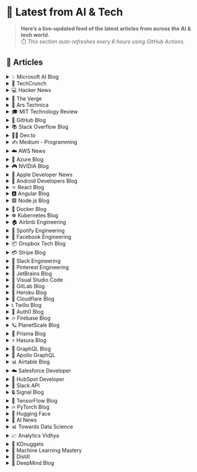 # 📰 Latest from AI & Tech  

> **Here’s a live-updated feed of the latest articles from across the AI & tech world.**  
> ⏱️ *This section auto-refreshes every 6 hours using GitHub Actions.*

## 📰 Articles
<!-- BLOG-POST-LIST:START -->

<details>
<summary>💡 Microsoft AI Blog</summary>

- [A conversation with Kevin Scott: What’s next in AI](https://blogs.microsoft.com/ai/a-conversation-with-kevin-scott-whats-next-in-ai/) (2022-12-06)
- [From Hot Wheels to handling content: How brands are using Microsoft AI to be more productive and imaginative](https://blogs.microsoft.com/ai/from-hot-wheels-to-handling-content-how-brands-are-using-microsoft-ai-to-be-more-productive-and-imaginative/) (2022-10-12)
- [Microsoft open sources its ‘farm of the future’ toolkit](https://blogs.microsoft.com/ai/microsoft-open-sources-its-farm-of-the-future-toolkit/) (2022-10-06)
- [How data and AI will transform contact centres for financial services](https://cloudblogs.microsoft.com/industry-blog/en-gb/financial-services/2022/07/25/how-data-and-ai-will-transform-contact-centres-for-financial-services/) (2022-07-25)
- [AI-equipped drones study dolphins on the edge of extinction](https://news.microsoft.com/apac/features/ai-drones-dolphins-maui63/) (2022-07-21)

</details>

<details>
<summary>🚀 TechCrunch</summary>

- [Big tech is paying for Trump’s White House ballroom](https://techcrunch.com/2025/10/23/big-tech-is-paying-for-trumps-white-house-ballroom/) (2025-10-24)
- [With an Intel recovery underway, all eyes turn to its foundry business](https://techcrunch.com/2025/10/23/with-an-intel-recovery-underway-all-eyes-turn-to-its-foundry-business/) (2025-10-24)
- [Ford isn’t going to make more F-150 Lightnings for a while](https://techcrunch.com/2025/10/23/ford-isnt-going-to-make-more-f-150-lightnings-for-a-while/) (2025-10-23)
- [Trump credits Benioff, Huang for decision not to ‘surge’ Fed troops into San Francisco](https://techcrunch.com/2025/10/23/trump-credits-benioff-huang-for-decision-not-to-surge-fed-troops-into-san-francisco/) (2025-10-23)
- [OpenAI buys Sky, an AI interface for Mac](https://techcrunch.com/2025/10/23/openai-buys-sky-an-ai-interface-for-mac/) (2025-10-23)

</details>

<details>
<summary>💻 Hacker News</summary>

- [JupyterGIS breaks through to the next level](https://eo4society.esa.int/2025/10/16/jupytergis-breaks-through-to-the-next-level/) (2025-10-24)
- [Roc Camera](https://roc.camera/) (2025-10-24)
- [Fast-DLLM: Training-Free Acceleration of Diffusion LLM](https://arxiv.org/abs/2505.22618) (2025-10-24)
- [Computer science courses that don't exist, but should (2015)](https://prog21.dadgum.com/210.html) (2025-10-24)
- [Counter-Strike's player economy is in a multi-billion dollar freefall](https://www.polygon.com/counter-strike-cs-player-economy-multi-billion-dollar-freefall/) (2025-10-24)

</details>

<details>
<summary>📱 The Verge</summary>

- [Intel’s tick-tock isn’t coming back, and everything else I just learned](https://www.theverge.com/tech/805652/intel-q3-2025-earnings-18a-panther-lake-ai-gpus-annual) (2025-10-23)
- [The best Sonos speakers to buy in 2025](https://www.theverge.com/tech/652171/best-sonos-speakers) (2025-10-23)
- [Microsoft Edge’s new Copilot Mode turns on more AI features](https://www.theverge.com/news/805833/microsoft-edge-copilot-mode-ai-launch) (2025-10-23)
- [Nintendo&#8217;s chips let this Lego Game Boy upgrade kit play real cartridges](https://www.theverge.com/games/805673/nintendos-chips-make-this-lego-game-boy-upgrade-kit-the-most-authentic) (2025-10-23)
- [Nike designed new gear to keep athletes cool in a warming world](https://www.theverge.com/news/805823/nike-peformance-apparel-heat-football) (2025-10-23)

</details>

<details>
<summary>🔬 Ars Technica</summary>

- [With new acquisition, OpenAI signals plans to integrate deeper into the OS](https://arstechnica.com/ai/2025/10/openai-acquires-the-team-that-made-apples-shortcuts/) (2025-10-23)
- [Lawsuit: Reddit caught Perplexity “red-handed” stealing data from Google results](https://arstechnica.com/tech-policy/2025/10/reddit-sues-to-block-perplexity-from-scraping-google-search-results/) (2025-10-23)
- [Researchers show that training on “junk data” can lead to LLM “brain rot”](https://arstechnica.com/ai/2025/10/researchers-show-that-training-on-junk-data-can-lead-to-llm-brain-rot/) (2025-10-23)
- [Dinosaurs may have flourished right up to when the asteroid hit](https://arstechnica.com/science/2025/10/dinosaurs-may-have-flourished-right-up-to-when-the-asteroid-hit/) (2025-10-23)
- [An NIH director joins MAHA, gets replaced by JD Vance’s close friend](https://arstechnica.com/health/2025/10/an-nih-director-joins-maha-gets-replaced-by-jd-vances-close-friend/) (2025-10-23)

</details>

<details>
<summary>🎓 MIT Technology Review</summary>

- [Redefining data engineering in the age of AI](https://www.technologyreview.com/2025/10/23/1125651/redefining-data-engineering-in-the-age-of-ai/) (2025-10-23)
- [The Download: aluminium’s potential as a zero-carbon fuel, and what’s next for energy storage](https://www.technologyreview.com/2025/10/23/1126428/the-download-aluminiums-potential-as-a-zero-carbon-fuel-and-whats-next-for-energy-storage/) (2025-10-23)
- [What a massive thermal battery means for energy storage](https://www.technologyreview.com/2025/10/23/1126419/thermal-batteries-energy-storage/) (2025-10-23)
- [This startup is about to conduct the biggest real-world test of aluminum as a zero-carbon fuel](https://www.technologyreview.com/2025/10/23/1126397/startup-aluminum-zero-carbon-fuel/) (2025-10-23)
- [ Introducing: the body issue](https://www.technologyreview.com/2025/10/22/1126376/introducing-the-body-issue/) (2025-10-22)

</details>

<details>
<summary>🐙 GitHub Blog</summary>

- [The road to better completions: Building a faster, smarter GitHub Copilot with a new custom model](https://github.blog/ai-and-ml/github-copilot/the-road-to-better-completions-building-a-faster-smarter-github-copilot-with-a-new-custom-model/) (2025-10-23)
- [From karaoke terminals to AI résumés: The winners of GitHub’s For the Love of Code challenge](https://github.blog/open-source/from-karaoke-terminals-to-ai-resumes-the-winners-of-githubs-for-the-love-of-code-challenge/) (2025-10-22)
- [Top security researcher shares their bug bounty process](https://github.blog/security/top-security-researcher-shares-their-bug-bounty-process/) (2025-10-22)
- [How to update community health files with AI](https://github.blog/ai-and-ml/github-copilot/how-to-update-community-health-files-with-ai/) (2025-10-21)
- [Inside the breach that broke the internet: The untold story of Log4Shell](https://github.blog/open-source/inside-the-breach-that-broke-the-internet-the-untold-story-of-log4shell/) (2025-10-20)

</details>

<details>
<summary>📚 Stack Overflow Blog</summary>

- [Your runbooks are obsolete in the age of agents](https://stackoverflow.blog/2025/10/24/your-runbooks-are-obsolete-in-the-age-of-agents/) (2025-10-24)
- [What leaders need to know from the 2025 Stack Overflow Developer Survey](https://stackoverflow.blog/2025/10/23/what-leaders-need-to-know-from-the-2025-stack-overflow-developer-survey/) (2025-10-23)
- [Open source is giving you choices with your agent systems](https://stackoverflow.blog/2025/10/21/open-source-is-giving-you-choices-with-your-agent-systems/) (2025-10-21)
- [From multilingual semantic search to virtual assistants at Bosch Digital](https://stackoverflow.blog/2025/10/20/from-multilingual-semantic-search-to-virtual-assistants-at-bosch-digital/) (2025-10-20)
- [Why rent a cloud when you can build one?](https://stackoverflow.blog/2025/10/17/why-rent-a-cloud-when-you-can-build-one/) (2025-10-17)

</details>

<details>
<summary>👨‍💻 Dev.to</summary>

- [Why your business needs a Bespoke Application](https://dev.to/imobisoft_03b7912a7d93210/why-your-business-needs-a-bespoke-application-2nna) (2025-10-24)
- [Why Your Mac Software Installation is Broken (And How to Fix It in 10 Minutes)](https://dev.to/leonwong282/why-your-mac-software-installation-is-broken-and-how-to-fix-it-in-10-minutes-331d) (2025-10-24)
- [Oracle AI Database 26ai: RESETTABLE Clause](https://dev.to/vahidusefzadeh/oracle-ai-database-26ai-resettable-clause-4pho) (2025-10-24)
- [Meet the AI Voice Agent That Actually Gets Your Customers](https://dev.to/array_platforms/meet-the-ai-voice-agent-that-actually-gets-your-customers-p8l) (2025-10-24)
- [Peter Finch Golf: I challenged a HEAD PRO at HIS OWN course... (Ep. 1 – Heswall GC)](https://dev.to/youtube_golf/peter-finch-golf-i-challenged-a-head-pro-at-his-own-course-ep-1-heswall-gc-3e06) (2025-10-24)

</details>

<details>
<summary>✍️ Medium - Programming</summary>

- [SSR vs SSG vs CSR: We Cut Infra 30%](https://medium.com/@sonampatel_97163/ssr-vs-ssg-vs-csr-we-cut-infra-30-7dbdcc5fb93f?source=rss------programming-5) (2025-10-24)
- [BroCode a fun toy programming language](https://medium.com/@instep.madhavjangid/brocode-a-fun-toy-programming-language-37218d5daf1d?source=rss------programming-5) (2025-10-24)
- [10 Python Concepts Every Serious Developer Should Master](https://python.plainenglish.io/10-python-concepts-every-serious-developer-should-master-4c5d27a24369?source=rss------programming-5) (2025-10-24)
- [Riverpod 2.0](https://medium.com/@alaxhenry0121/riverpod-2-0-3c2c0ac0a002?source=rss------programming-5) (2025-10-24)
- [Are We Thinking Less in the Age of AI?](https://gauravtakjaipur.medium.com/are-we-thinking-less-in-the-age-of-ai-af578f1c1771?source=rss------programming-5) (2025-10-24)

</details>

<details>
<summary>☁️ AWS News</summary>

- [Introducing AWS RTB Fabric for real-time advertising technology workloads](https://aws.amazon.com/blogs/aws/introducing-aws-rtb-fabric-for-real-time-advertising-technology-workloads/) (2025-10-23)
- [Customer Carbon Footprint Tool Expands: Additional emissions categories including Scope 3 are now available](https://aws.amazon.com/blogs/aws/aws-customer-carbon-footprint-tool-now-includes-scope-3-emissions/) (2025-10-22)
- [AWS Weekly Roundup: Kiro waitlist, EBS Volume Clones, EC2 Capacity Manager, and more (October 20, 2025)](https://aws.amazon.com/blogs/aws/aws-weekly-roundup-kiro-waitlist-ebs-volume-clones-ec2-capacity-manager-and-more-october-20-2025/) (2025-10-20)
- [Monitor, analyze, and manage capacity usage from a single interface with Amazon EC2 Capacity Manager](https://aws.amazon.com/blogs/aws/monitor-analyze-and-manage-capacity-usage-from-a-single-interface-with-amazon-ec2-capacity-manager/) (2025-10-16)
- [Introducing Amazon EBS Volume Clones: Create instant copies of your EBS volumes](https://aws.amazon.com/blogs/aws/introducing-amazon-ebs-volume-clones-create-instant-copies-of-your-ebs-volumes/) (2025-10-14)

</details>

<details>
<summary>🔵 Azure Blog</summary>

- [Fully managed cloud-to-cloud transfers with Azure Storage Mover](https://azure.microsoft.com/en-us/blog/fully-managed-cloud-to-cloud-transfers-with-azure-storage-mover/) (2025-10-23)
- [Microsoft named a Leader in the 2025 Gartner® Magic Quadrant™ for Distributed Hybrid Infrastructure](https://azure.microsoft.com/en-us/blog/microsoft-named-a-leader-in-the-2025-gartner-magic-quadrant-for-distributed-hybrid-infrastructure/) (2025-10-22)
- [The Signals Loop: Fine-tuning for world-class AI apps and agents ](https://azure.microsoft.com/en-us/blog/the-signals-loop-fine-tuning-for-world-class-ai-apps-and-agents/) (2025-10-21)
- [Innovation spotlight: How 3 customers are driving change with migration to Azure SQL](https://www.microsoft.com/en-us/sql-server/blog/2025/10/20/innovation-spotlight-how-3-customers-are-driving-change-with-migration-to-azure-sql/) (2025-10-20)
- [From queries to conversations: Unlock insights about your data using Azure Storage Discovery—now generally available](https://azure.microsoft.com/en-us/blog/from-queries-to-conversations-unlock-insights-about-your-data-using-azure-storage-discovery-now-generally-available/) (2025-10-16)

</details>

<details>
<summary>🎮 NVIDIA Blog</summary>

- [Open Source AI Week — How Developers and Contributors Are Advancing AI Innovation](https://blogs.nvidia.com/blog/open-source-ai-week/) (2025-10-23)
- [Fangs Out, Frames Up: ‘Vampire: The Masquerade — Bloodlines 2’ Leads a Killer GFN Thursday](https://blogs.nvidia.com/blog/geforce-now-thursday-vampire-the-masquerades-bloodlines-2/) (2025-10-23)
- [‘The Next Generation of Compute Is Driving AI,’ Technology Leader Says at NVIDIA AI Day Sydney](https://blogs.nvidia.com/blog/ai-day-sydney/) (2025-10-22)
- [UC Santa Cruz Maps Coastal Flooding With NVIDIA Accelerated Computing](https://blogs.nvidia.com/blog/uc-santa-cruz-maps-coastal-flooding/) (2025-10-21)
- [NVIDIA and Google Cloud Accelerate Enterprise AI and Industrial Digitalization](https://blogs.nvidia.com/blog/nvidia-google-cloud-enterprise-ai-industrial-digitalization/) (2025-10-20)

</details>

<details>
<summary>🍎 Apple Developer News</summary>

- [New requirement for apps using Sign in with Apple for account creation](https://developer.apple.com/news/?id=j9zukcr6) (2025-10-09)
- [Updated Apple Developer Program License Agreement now available](https://developer.apple.com/news/?id=fnkpd51y) (2025-10-08)
- [New requirements for apps available in Texas](https://developer.apple.com/news/?id=btkirlj8) (2025-10-08)
- [Hello Developer: October 2025](https://developer.apple.com/news/?id=glqa1owr) (2025-10-07)
- [Upcoming Currency Change in Bulgaria](https://developer.apple.com/news/?id=rbfp3bpb) (2025-09-25)

</details>

<details>
<summary>🤖 Android Developers Blog</summary>

- [Set a reminder: Tune in on October 30 for our Fall episode of The Android Show, live from Droidcon London](https://android-developers.googleblog.com/2025/10/set-reminder-tune-in-on-october-30-for.html) (2025-10-23)
- [Optimizing Performance for Android XR with Unity](https://android-developers.googleblog.com/2025/10/optimizing-performance-for-android-xr.html) (2025-10-23)
- [Getting started with Unity and Android XR](https://android-developers.googleblog.com/2025/10/getting-started-with-unity-and-android.html) (2025-10-23)
- [Bringing Androidify to XR with the Jetpack XR SDK](https://android-developers.googleblog.com/2025/10/bringing-androidify-to-xr-with-jetpack.html) (2025-10-22)
- [Giving your apps a new home on Samsung Galaxy XR, the first device powered by Android XR](https://android-developers.googleblog.com/2025/10/giving-your-apps-new-home-on-samsung.html) (2025-10-22)

</details>

<details>
<summary>⚛️ React Blog</summary>

- [React Labs: What We've Been Working On – June 2022](https://reactjs.org/blog/2022/06/15/react-labs-what-we-have-been-working-on-june-2022.html) (2022-06-15)
- [React v18.0](https://reactjs.org/blog/2022/03/29/react-v18.html) (2022-03-29)
- [How to Upgrade to React 18](https://reactjs.org/blog/2022/03/08/react-18-upgrade-guide.html) (2022-03-08)
- [React Conf 2021 Recap](https://reactjs.org/blog/2021/12/17/react-conf-2021-recap.html) (2021-12-17)
- [The Plan for React 18](https://reactjs.org/blog/2021/06/08/the-plan-for-react-18.html) (2021-06-08)

</details>

<details>
<summary>🅰️ Angular Blog</summary>

- [Angular support for generating apps in Google AI Studio is now available](https://blog.angular.dev/angular-support-for-generating-apps-in-google-ai-studio-is-now-available-3a3afde38f58?source=rss----447683c3d9a3---4) (2025-10-02)
- [Beyond the Horizon: How Angular is Embracing AI for Next-Gen Apps](https://blog.angular.dev/beyond-the-horizon-how-angular-is-embracing-ai-for-next-gen-apps-7a7ed706e1a3?source=rss----447683c3d9a3---4) (2025-09-16)
- [Angular Summer Update 2025](https://blog.angular.dev/angular-summer-update-2025-1987592a0b42?source=rss----447683c3d9a3---4) (2025-08-29)
- [The Angular Custom Profiling Track is now available](https://blog.angular.dev/the-angular-custom-profiling-track-is-now-available-0f9d8d36218a?source=rss----447683c3d9a3---4) (2025-07-02)
- [Announcing Angular v20](https://blog.angular.dev/announcing-angular-v20-b5c9c06cf301?source=rss----447683c3d9a3---4) (2025-05-28)

</details>

<details>
<summary>🟩 Node.js Blog</summary>

- [Node.js v22.21.0 (LTS)](https://nodejs.org/en/blog/release/v22.21.0) (2025-10-20)
- [Node.js v25.0.0 (Current)](https://nodejs.org/en/blog/release/v25.0.0) (2025-10-15)
- [Node.js v24.10.0 (Current)](https://nodejs.org/en/blog/release/v24.10.0) (2025-10-11)
- [Node.js v24.9.0 (Current)](https://nodejs.org/en/blog/release/v24.9.0) (2025-09-25)
- [Node.js v22.20.0 (LTS)](https://nodejs.org/en/blog/release/v22.20.0) (2025-09-24)

</details>

<details>
<summary>🐳 Docker Blog</summary>

- [Docker + E2B: Building the Future of Trusted AI](https://www.docker.com/blog/docker-e2b-building-the-future-of-trusted-ai/) (2025-10-23)
- [Getting Started with Offload: Automating Everyday Workflows with Docker](https://www.docker.com/blog/getting-started-docker-offload/) (2025-10-22)
- [Introducing a Richer ”docker model run” Experience](https://www.docker.com/blog/docker-model-run-prompt/) (2025-10-21)
- [Docker Model Runner Meets Open WebUI: A Simpler Way to Run Local AI Models](https://www.docker.com/blog/open-webui-docker-desktop-model-runner/) (2025-10-20)
- [How to add MCP Servers to OpenAI’s Codex with Docker MCP Toolkit](https://www.docker.com/blog/connect-codex-to-mcp-servers-mcp-toolkit/) (2025-10-17)

</details>

<details>
<summary>☸️ Kubernetes Blog</summary>

- [7 Common Kubernetes Pitfalls (and How I Learned to Avoid Them)](https://kubernetes.io/blog/2025/10/20/seven-kubernetes-pitfalls-and-how-to-avoid/) (2025-10-20)
- [Spotlight on Policy Working Group](https://kubernetes.io/blog/2025/10/18/wg-policy-spotlight-2025/) (2025-10-18)
- [Introducing Headlamp Plugin for Karpenter - Scaling and Visibility](https://kubernetes.io/blog/2025/10/06/introducing-headlamp-plugin-for-karpenter/) (2025-10-06)
- [Announcing Changed Block Tracking API support (alpha)](https://kubernetes.io/blog/2025/09/25/csi-changed-block-tracking/) (2025-09-25)
- [Kubernetes v1.34: Pod Level Resources Graduated to Beta](https://kubernetes.io/blog/2025/09/22/kubernetes-v1-34-pod-level-resources/) (2025-09-22)

</details>

<details>
<summary>🏠 Airbnb Engineering</summary>

- [From Static Rate Limiting to Adaptive Traffic Management in Airbnb’s Key-Value Store](https://medium.com/airbnb-engineering/from-static-rate-limiting-to-adaptive-traffic-management-in-airbnbs-key-value-store-29362764e5c2?source=rss----53c7c27702d5---4) (2025-10-09)
- [Building a Next-Generation Key-Value Store at Airbnb](https://medium.com/airbnb-engineering/building-a-next-generation-key-value-store-at-airbnb-0de8465ba354?source=rss----53c7c27702d5---4) (2025-09-24)
- [Viaduct, Five Years On: Modernizing the Data-Oriented Service Mesh](https://medium.com/airbnb-engineering/viaduct-five-years-on-modernizing-the-data-oriented-service-mesh-e66397c9e9a9?source=rss----53c7c27702d5---4) (2025-09-17)
- [Taming Service-Oriented Architecture Using A Data-Oriented Service Mesh](https://medium.com/airbnb-engineering/taming-service-oriented-architecture-using-a-data-oriented-service-mesh-da771a841344?source=rss----53c7c27702d5---4) (2025-09-16)
- [Migrating Airbnb’s JVM Monorepo to Bazel](https://medium.com/airbnb-engineering/migrating-airbnbs-jvm-monorepo-to-bazel-33f90eda51ec?source=rss----53c7c27702d5---4) (2025-08-13)

</details>

<details>
<summary>🎵 Spotify Engineering</summary>

- [Beyond Winning: Spotify’s Experiments with Learning Framework](https://engineering.atspotify.com/2025/9/spotifys-experiments-with-learning-framework/) (2025-09-23)
- [Incident Report: Spotify Outage on April 16, 2025](https://engineering.atspotify.com/2025/5/incident-report-spotify-outage-on-april-16-2025/) (2025-05-09)
- [Celebrating Five Years of Backstage: From Open Source Project to Enterprise Business](https://engineering.atspotify.com/2025/4/celebrating-five-years-of-backstage/) (2025-04-23)
- [A Behind-the-Scenes Look at How We Release the Spotify App (Part 1)](https://engineering.atspotify.com/2025/4/how-we-release-the-spotify-app-part-1/) (2025-04-17)
- [An Insider’s Tips for Taking the Certified Backstage Associate (CBA) Exam](https://engineering.atspotify.com/2025/3/certified-backstage-associate-exam-tips/) (2025-03-25)

</details>

<details>
<summary>👥 Facebook Engineering</summary>

- [Scaling Privacy Infrastructure for GenAI Product Innovation](https://engineering.fb.com/2025/10/23/security/scaling-privacy-infrastructure-for-genai-product-innovation/) (2025-10-23)
- [Disaggregated Scheduled Fabric: Scaling Meta’s AI Journey](https://engineering.fb.com/2025/10/20/data-center-engineering/disaggregated-scheduled-fabric-scaling-metas-ai-journey/) (2025-10-20)
- [Scaling LLM Inference: Innovations in Tensor Parallelism, Context Parallelism, and Expert Parallelism](https://engineering.fb.com/2025/10/17/ai-research/scaling-llm-inference-innovations-tensor-parallelism-context-parallelism-expert-parallelism/) (2025-10-17)
- [Branching in a Sapling Monorepo](https://engineering.fb.com/2025/10/16/developer-tools/branching-in-a-sapling-monorepo/) (2025-10-16)
- [10X Backbone: How Meta Is Scaling Backbone Connectivity for AI](https://engineering.fb.com/2025/10/16/data-center-engineering/10x-backbone-how-meta-is-scaling-backbone-connectivity-for-ai/) (2025-10-16)

</details>

<details>
<summary>📦 Dropbox Tech Blog</summary>

- [With Mobius Labs' Aana models, we're bringing deeper multimodal understanding to Dropbox Dash](https://dropbox.tech/machine-learning/mobius-labs-aana-dropbox-multimodal-understanding) (2025-10-23)
- [Half-Quadratic Quantization of large machine learning models](https://dropbox.tech/machine-learning/halfquadratic-quantization-of-large-machine-learning-models) (2025-10-22)
- [A practical blueprint for evaluating conversational AI at scale](https://dropbox.tech/machine-learning/practical-blueprint-evaluating-conversational-ai-at-scale-dash) (2025-10-02)
- [Hack Week 2025: How these engineers liquid-cooled a GPU server](https://dropbox.tech/culture/hack-week-2025-liquid-cooling-gpu-server) (2025-08-27)
- [Driving AI adoption at Dropbox: a conversation with CTO Ali Dasdan](https://dropbox.tech/culture/ai-adoption-productivity-dropbox-cto-ali-dasdan) (2025-08-19)

</details>

<details>
<summary>💳 Stripe Blog</summary>

- [Introducing stablecoin payments for subscriptions](https://stripe.com/blog/introducing-stablecoin-payments-for-subscriptions) (2025-10-14)
- [Introducing our agentic commerce solutions](https://stripe.com/blog/introducing-our-agentic-commerce-solutions) (2025-10-07)
- [Introducing Open Issuance from Bridge: A new platform to launch your own stablecoin](https://stripe.com/blog/introducing-open-issuance-from-bridge) (2025-09-30)
- [All our product updates from Stripe Tour New York](https://stripe.com/blog/all-our-product-updates-from-stripe-tour-new-york) (2025-09-30)
- [Developing an open standard for agentic commerce](https://stripe.com/blog/developing-an-open-standard-for-agentic-commerce) (2025-09-29)

</details>

<details>
<summary>💬 Slack Engineering</summary>

- [Advancing Our Chef Infrastructure: Safety Without Disruption](https://slack.engineering/advancing-our-chef-infrastructure-safety-without-disruption/) (2025-10-23)
- [Deploy Safety: Reducing customer impact from change](https://slack.engineering/deploy-safety/) (2025-10-07)
- [Building Slack’s Anomaly Event Response](https://slack.engineering/building-slacks-anomaly-event-response/) (2025-09-04)
- [Optimizing Our E2E Pipeline](https://slack.engineering/speedup-e2e-testing/) (2025-04-14)
- [How we built enterprise search to be secure and private](https://slack.engineering/how-we-built-enterprise-search-to-be-secure-and-private/) (2025-03-07)

</details>

<details>
<summary>📌 Pinterest Engineering</summary>

- [Identify User Journeys at Pinterest](https://medium.com/pinterest-engineering/identify-user-journeys-at-pinterest-b517f6275b42?source=rss-ef81ef829bcb------2) (2025-10-21)
- [Tracking Down Mysterious ML Training Stalls](https://medium.com/@Pinterest_Engineering/tracking-down-mysterious-ml-training-stalls-5290bb19be6d?source=rss-ef81ef829bcb------2) (2025-10-17)
- [Next Gen Data Processing at Massive Scale At Pinterest With Moka (Part 2 of 2)](https://medium.com/pinterest-engineering/next-gen-data-processing-at-massive-scale-at-pinterest-with-moka-part-2-of-2-d0210ded34e0?source=rss-ef81ef829bcb------2) (2025-09-10)
- [Developer Experience at Pinterest: The Journey to PinConsole](https://medium.com/pinterest-engineering/developer-experience-at-pinterest-the-journey-to-pinconsole-b34ac9e3bdd9?source=rss-ef81ef829bcb------2) (2025-08-22)
- [Debugging the One-in-a-Million Failure: Migrating Pinterest’s Search Infrastructure to Kubernetes](https://medium.com/pinterest-engineering/debugging-the-one-in-a-million-failure-migrating-pinterests-search-infrastructure-to-kubernetes-bef9af9dabf4?source=rss-ef81ef829bcb------2) (2025-07-16)

</details>

<details>
<summary>💎 JetBrains Blog</summary>

- [IntelliJ IDEA 2025.2.4 Is Out!](https://blog.jetbrains.com/idea/2025/10/intellij-idea-2025-2-4/) (2025-10-24)
- [How BoldSign Modernized Development at Scale With JetBrains dotUltimate](https://blog.jetbrains.com/dotnet/2025/10/23/how-boldsign-modernized-development-at-scale-with-jetbrains-dotultimate/) (2025-10-23)
- [Why Performance Matters in Python Development](https://blog.jetbrains.com/pycharm/2025/10/why-performance-matters-in-python-development/) (2025-10-23)
- [Getting Started With Kotlin for Java Developers](https://blog.jetbrains.com/kotlin/2025/10/getting-started-with-kotlin-for-java-developers/) (2025-10-23)
- [Introducing Matter: The AI Development Companion for Product Teams](https://blog.jetbrains.com/matter/2025/10/introducing-matter-the-ai-development-companion-for-product-teams/) (2025-10-22)

</details>

<details>
<summary>📝 Visual Studio Code</summary>

- [Expanding Model Choice in VS Code with Bring Your Own Key](https://code.visualstudio.com/blogs/2025/10/22/bring-your-own-key) (2025-10-22)
- [September 2025 (version 1.105)](https://code.visualstudio.com/updates/v1_105) (2025-10-09)
- [Introducing auto model selection (preview)](https://code.visualstudio.com/blogs/2025/09/15/autoModelSelection) (2025-09-15)
- [August 2025 (version 1.104)](https://code.visualstudio.com/updates/v1_104) (2025-09-11)
- [VS Code Dev Days – Join an event near you to learn about AI-assisted development](https://code.visualstudio.com/blogs/2025/08/27/vscode-dev-days) (2025-08-26)

</details>

<details>
<summary>🦊 GitLab Blog</summary>

- [Modernize Java applications quickly with GitLab Duo with Amazon Q](https://about.gitlab.com/blog/modernize-java-applications-quickly-with-gitlab-duo-with-amazon-q/) (2025-10-22)
- [Delivering faster and smarter scans with Advanced SAST](https://about.gitlab.com/blog/delivering-faster-and-smarter-scans-with-advanced-sast/) (2025-10-21)
- [GitLab 18.5: Intelligence that moves software development forward](https://about.gitlab.com/blog/gitlab-18-5-intelligence-that-moves-software-development-forward/) (2025-10-21)
- [Claude Haiku 4.5 now available in GitLab Duo Agentic Chat](https://about.gitlab.com/blog/claude-haiku-4-5-now-available-in-gitlab-duo-agentic-chat/) (2025-10-20)
- [Variable and artifact sharing in GitLab parent-child pipelines](https://about.gitlab.com/blog/variable-and-artifact-sharing-in-gitlab-parent-child-pipelines/) (2025-10-16)

</details>

<details>
<summary>💜 Heroku Blog</summary>

- [Heroku Introduces New Innovations to Expand the Capabilities of Every Salesforce Org](https://www.heroku.com/blog/new-innovations-expand-capabilities-every-salesforce-org/) (2025-10-14)
- [Introducing the Next Generation of Heroku Postgres – Unlocking Performance, Scale, and Zero-Friction Ops](https://www.heroku.com/blog/introducing-the-next-generation-of-heroku-postgres/) (2025-10-14)
- [Welcome to Heroku Vibes](https://www.heroku.com/blog/turn-ideas-into-apps-heroku-vibes-pilot/) (2025-10-08)
- [Heroku AI Studio is Your Workspace for Smarter, Faster AI Apps](https://www.heroku.com/blog/heroku-ai-studio-workspace-for-smarter-faster-ai-apps/) (2025-09-17)
- [Securing Salesforce Integrations with Heroku AppLink](https://www.heroku.com/blog/securing-salesforce-integrations-with-heroku-applink/) (2025-09-10)

</details>

<details>
<summary>🔶 Cloudflare Blog</summary>

- [A deep dive into BPF LPM trie performance and optimization](https://blog.cloudflare.com/a-deep-dive-into-bpf-lpm-trie-performance-and-optimization/) (2025-10-21)
- [Load Balancing Monitor Groups: Multi-Service Health Checks for Resilient Applications](https://blog.cloudflare.com/load-balancing-monitor-groups-multi-service-health-checks-for-resilient/) (2025-10-17)
- [Improving the trustworthiness of Javascript on the Web](https://blog.cloudflare.com/improving-the-trustworthiness-of-javascript-on-the-web/) (2025-10-16)
- [Unpacking Cloudflare Workers CPU Performance Benchmarks](https://blog.cloudflare.com/unpacking-cloudflare-workers-cpu-performance-benchmarks/) (2025-10-14)
- [Introducing REACT: Why We Built an Elite Incident Response Team](https://blog.cloudflare.com/introducing-react-why-we-built-an-elite-incident-response-team/) (2025-10-09)

</details>

<details>
<summary>📞 Twilio Blog</summary>

- [
Behind the Builder: Cesar Hernandez, Manager, Personalized Support
](
https://www.twilio.com/en-us/blog/company/spotlights/Behind-the-Builder-Cesar-Hernandez-twilio
) (2025-10-22)
- [
Sending SMS Messages with Twilio and Zapier
](
https://www.twilio.com/en-us/blog/developers/tutorials/integrations/sending-sms-messages-with-twilio-and-zapier
) (2025-10-17)
- [
How to Manage Your Twilio Verify Safe List in Laravel
](
https://www.twilio.com/en-us/blog/developers/tutorials/manage-twilio-verify-safe-list-laravel
) (2025-10-17)
- [
Complete US Carrier Coverage for RCS with AT&T Integration
](
https://www.twilio.com/en-us/blog/products/RCS-ATT-Integration
) (2025-10-17)
- [
Take command of your customer data with the latest Twilio platform releases
](
https://www.twilio.com/en-us/blog/products/launches/trust-access-data-tools-1
) (2025-10-15)

</details>

<details>
<summary>🔐 Auth0 Blog</summary>

- [Social or Enterprise: Which Connection is Right?
](https://auth0.com/blog/deciding-between-social-enterprise-connection/) (2025-10-21)
- [Introducing CheckMate for Auth0: A New Auth0 Security Tool](https://auth0.com/blog/introducing-checkmate-for-auth0/) (2025-10-20)
- [Auth0 FGA Logging API: A Complete Audit Trail for Authorization](https://auth0.com/blog/auth0-fga-logging-api-a-complete-audit-trail-for-authorization/) (2025-10-17)
- [September 2025 in Auth0: Advanced Security Controls and Auth0 for AI Agents](https://auth0.com/blog/whats-new-september-2025-auth0/) (2025-10-16)
- [Understanding ReBAC and ABAC Through OpenFGA and Cedar](https://auth0.com/blog/rebac-abac-openfga-cedar/) (2025-10-15)

</details>

<details>
<summary>🔥 Firebase Blog</summary>

- [#FirebaserFriday: Frank van Puffelen](http://firebase.googleblog.com/2022/02/meet-firebaser-Puf.html) (2022-03-18)
- [How Firebase Performance Monitoring optimized app startup time](http://firebase.googleblog.com/2022/03/how-Firebase-Performance-Monitoring-optimized-app-startup-time.html) (2022-03-09)
- [Using Machine Learning to optimize mobile game experiences](http://firebase.googleblog.com/2022/02/custom-ondevice-machine-learning.html) (2022-02-15)
- [Accept Payments with Cloud Firestore and Google Pay](http://firebase.googleblog.com/2022/02/accept-payments-with-Cloud-Firestore-and-Google-Pay.html) (2022-02-11)
- [Everything you need to know about Remote Config’s latest personalization feature](http://firebase.googleblog.com/2022/01/remote-config-personalization-overview.html) (2022-01-26)

</details>

<details>
<summary>🪐 PlanetScale Blog</summary>

- [Benchmarking Postgres 17 vs 18](https://planetscale.com/blog/benchmarking-postgres-17-vs-18) (2025-10-14)
- [Larger than RAM Vector Indexes for Relational Databases](https://planetscale.com/blog/larger-than-ram-vector-indexes-for-relational-databases) (2025-10-01)
- [Partnering with Cloudflare to bring you the fastest globally distributed applications](https://planetscale.com/blog/partnering-with-cloudflare-fastest-applications) (2025-09-24)
- [Processes and Threads](https://planetscale.com/blog/processes-and-threads) (2025-09-24)
- [PlanetScale for Postgres is now GA](https://planetscale.com/blog/planetscale-for-postgres-is-generally-available) (2025-09-22)

</details>

<details>
<summary>🔷 Prisma Blog</summary>

- [Key takeaways from the Discover Data DX virtual event](https://www.prisma.io/blog/datadx-event-recap-z5Pcp6HzBz5m) (2023-12-13)
- [Prisma Accelerate now in General Availability](https://www.prisma.io/blog/accelerate-ga-release-I9cQM6bSf2g6) (2023-10-26)
- [Support for Serverless Database Drivers in Prisma ORM Is Now in Preview](https://www.prisma.io/blog/serverless-database-drivers-KML1ehXORxZV) (2023-10-06)
- [Launching the Data DX Manifesto: Shaping a new paradigm in data-driven development](https://www.prisma.io/blog/datadx-manifesto-ikgyqj170k8h) (2023-10-05)
- [SQLite on the Edge: Prisma Support for Turso is in Early Access](https://www.prisma.io/blog/prisma-turso-ea-support-rXGd_Tmy3UXX) (2023-09-28)

</details>

<details>
<summary>⚡ Hasura Blog</summary>

- [Data access layer: Unlocking the full potential of financial data](https://hasura.io/blog/data-access-layer-unlocking-the-full-potential-of-financial-data/) (2025-03-24)
- [Time-traveling through your data architecture: Using data agents to understand change](https://hasura.io/blog/time-traveling-through-your-data-architecture-using-data-agents-to-understand-change/) (2025-03-19)
- [Data products, data contracts: A new model for data management in financial services](https://hasura.io/blog/data-products-data-contracts-a-new-model-for-data-management-in-financial-services/) (2025-03-18)
- [How PromptQL achieves 100% accuracy for AI on enterprise data](https://hasura.io/blog/how-promptql-achieves-100-accuracy-for-ai-on-enterprise-data/) (2025-03-11)
- [Hasura: Powerful access control on MongoDB data](https://hasura.io/blog/hasura-powerful-access-control-on-mongodb-data/) (2025-03-05)

</details>

<details>
<summary>🔗 GraphQL Blog</summary>

- [GraphQL Locals 2025: Increasing Support](https://graphql.org/blog/2025-10-16-graphql-local-initiative-update) (2025-10-16)
- [Announcing the GraphQL AI Working Group](https://graphql.org/blog/2025-10-14-announcing-ai-wg) (2025-10-14)
- [Introducing the New GraphQL.org: A Decade of Evolution, Redesigned](https://graphql.org/blog/2025-09-08-announcing-graphqldotorg) (2025-09-08)
- [Announcing the September 2025 Edition of the GraphQL Specification](https://graphql.org/blog/2025-09-08-september-edition) (2025-09-08)
- [GraphQL: Supercharging AI](https://graphql.org/blog/2025-07-03-graphql-supercharging-ai) (2025-07-03)

</details>

<details>
<summary>🚀 Apollo GraphQL</summary>

- [Apollo MCP Server 1.0 is Generally Available](https://www.apollographql.com/blog/apollo-mcp-server-1-0-is-generally-available) (2025-10-07)
- [GraphOS Router APM Dashboard Templates for Datadog](https://www.apollographql.com/blog/graphos-router-apm-dashboard-templates-for-datadog) (2025-10-07)
- [Announcing Apollo iOS 2.0](https://www.apollographql.com/blog/announcing-apollo-ios-2-0) (2025-10-07)
- [GraphQL Summit 2025 Product Highlights: Building the future of AI and Apps](https://www.apollographql.com/blog/graphql-summit-2025-apollo-product-announcements) (2025-10-07)
- [Subgraph and Connector Insights: Empowering Developers Through Endpoint Observability](https://www.apollographql.com/blog/subgraph-and-connector-insights) (2025-10-07)

</details>

<details>
<summary>📊 Airtable Blog</summary>

- [Applications closing for the Airtable AI Incubator](https://blog.airtable.com/applications-closing-for-the-airtable-ai-incubator/) (2025-09-29)
- [Automate 5X more work at the same cost with Airtable AI](https://blog.airtable.com/airtable-ai-price-change/) (2025-05-14)
- [Airtable is now available in AWS Marketplace](https://blog.airtable.com/airtable-available-in-aws-marketplace/) (2024-11-12)
- [It’s time to change the way we build digital products. Introducing, ProductCentral.](https://blog.airtable.com/change-way-build-digital-products/) (2024-10-15)
- [New capabilities to unlock agility at scale](https://blog.airtable.com/launching-new-capabilities-for-the-enterprise/) (2024-09-26)

</details>

<details>
<summary>☁️ Salesforce Developer</summary>

- [Customize Agent Conversations with Adaptive Response Formats](https://developer.salesforce.com/blogs/2025/10/customize-agent-conversations-with-adaptive-response-formats.html) (2025-10-23)
- [AIエージェント開発の悩みを解決！Agent Scriptとハイブリッド推論のすすめ](https://developer.salesforce.com/blogs/2025/10/ai%e3%82%a8%e3%83%bc%e3%82%b8%e3%82%a7%e3%83%b3%e3%83%88%e9%96%8b%e7%99%ba%e3%81%ae%e6%82%a9%e3%81%bf%e3%82%92%e8%a7%a3%e6%b1%ba%ef%bc%81agent-script%e3%81%a8%e3%83%8f%e3%82%a4%e3%83%96%e3%83%aa.html) (2025-10-22)
- [Named Query API Simplifies Data Access for Agents and Apps](https://developer.salesforce.com/blogs/2025/10/named-query-api-simplifies-data-access-for-agents-and-apps.html) (2025-10-13)
- [Introducing Hybrid Reasoning with Agent Script](https://developer.salesforce.com/blogs/2025/10/introducing-hybrid-reasoning-with-agent-script.html) (2025-10-13)
- [Agentforce Vibesでイノベーションを推進 – エンタープライズ向けバイブコーディング](https://developer.salesforce.com/blogs/2025/10/agentforce-vibes%e3%81%a7%e3%82%a4%e3%83%8e%e3%83%99%e3%83%bc%e3%82%b7%e3%83%a7%e3%83%b3%e3%82%92%e6%8e%a8%e9%80%b2-%e3%82%a8%e3%83%b3%e3%82%bf%e3%83%bc%e3%83%97%e3%83%a9%e3%82%a4%e3%82%ba.html) (2025-10-09)

</details>

<details>
<summary>🧡 HubSpot Developer</summary>

- [Unlocking the Power of Webhooks & Custom Workflow Actions in HubSpot’s New Developer Platform](https://developers.hubspot.com/blog/unlocking-the-power-of-webhooks-workflow-actions-in-hubspots-new-developer-platform) (2025-10-22)
- [Optimizing Developer Docs in the Age of AI: Our Mintlify Migration Story](https://developers.hubspot.com/blog/optimizing-developer-docs-in-the-age-of-ai-our-mintlify-migration-story) (2025-10-09)
- [Navigating Serverless Functions on HubSpot’s New Developer Platform](https://developers.hubspot.com/blog/navigating-serverless-functions-on-hubspots-new-developer-platform) (2025-10-02)
- [Building Omnichannel Customer Connections at HubSpot: A Look Under the Hood](https://developers.hubspot.com/blog/building-omnichannel-customer-connections-at-hubspot) (2025-09-25)
- [From Legacy Apps to Platform Speed: Building with the New Developer Platform](https://developers.hubspot.com/blog/from-legacy-apps-to-platform-speed-building-with-developer-platform) (2025-09-23)

</details>

<details>
<summary>💬 Slack API</summary>

- [Introducing the Agentic OS: How Slack Is Reimagining Work for the AI Era](https://slack.com/blog/news/dreamforce-slack-native-ai) (2025-10-20)
- [Unlocking the Power of Conversation: How Slack’s New Platform is Fueling the Agentic Era](https://slack.com/blog/news/powering-agentic-collaboration) (2025-10-13)
- [What Is Personalized Search, and How Does It Work?](https://slack.com/blog/productivity/what-is-personalized-search-and-how-does-it-work) (2025-10-07)
- [AI Assistants: Everything You Need to Know](https://slack.com/blog/transformation/ai-assistants-what-they-do-and-why-you-need-them) (2025-10-07)
- [A Complete Guide to AI Summarization: Benefits, Use Cases, and Tools](https://slack.com/blog/productivity/ai-summarization-a-guide-to-conquering-information-overload) (2025-10-01)

</details>

<details>
<summary>🔒 Signal Blog</summary>

- [Signal Protocol and Post-Quantum Ratchets](https://signal.org/blog/spqr/) (2025-10-02)
- [Introducing Signal Secure Backups](https://signal.org/blog/introducing-secure-backups/) (2025-09-08)
- [By Default, Signal Doesn't Recall](https://signal.org/blog/signal-doesnt-recall/) (2025-05-21)
- [A Synchronized Start for Linked Devices](https://signal.org/blog/a-synchronized-start-for-linked-devices/) (2025-01-27)
- [Improving Private Signal Calls: Call Links & More](https://signal.org/blog/call-links/) (2024-11-11)

</details>

<details>
<summary>🧠 TensorFlow Blog</summary>

- [What's new in TensorFlow 2.20](https://blog.tensorflow.org/2025/08/whats-new-in-tensorflow-2-20.html) (2025-08-19)
- [What's new in TensorFlow 2.19](https://blog.tensorflow.org/2025/03/whats-new-in-tensorflow-2-19.html) (2025-03-13)
- [Introducing Wake Vision: A High-Quality, Large-Scale Dataset for TinyML Computer Vision Applications](https://blog.tensorflow.org/2024/12/introducing-wake-vision-new-dataset-for-person-detection-in-tinyml.html) (2024-12-05)
- [MLSysBook.AI: Principles and Practices of Machine Learning Systems Engineering](https://blog.tensorflow.org/2024/11/mlsysbookai-principles-and-practices-of-machine-learning-systems-engineering.html) (2024-11-19)
- [What's new in TensorFlow 2.18](https://blog.tensorflow.org/2024/10/whats-new-in-tensorflow-218.html) (2024-10-28)

</details>

<details>
<summary>🔥 PyTorch Blog</summary>

- [Monarch + Lightning AI: Unlocking New Possibilities in Distributed Training](https://pytorch.org/blog/integration-idea-monarch/) (2025-10-22)
- [torchcomms: a modern PyTorch communications API](https://pytorch.org/blog/torchcomms/) (2025-10-22)
- [Helion: A High-Level DSL for Performant and Portable ML Kernels](https://pytorch.org/blog/helion/) (2025-10-22)
- [Introducing ExecuTorch 1.0: Powering the next generation of edge AI](https://pytorch.org/blog/introducing-executorch-1-0/) (2025-10-22)
- [Introducing PyTorch Monarch](https://pytorch.org/blog/introducing-pytorch-monarch/) (2025-10-22)

</details>

<details>
<summary>🤗 Hugging Face</summary>

- [Building the Open Agent Ecosystem Together: Introducing OpenEnv](https://huggingface.co/blog/openenv) (2025-10-23)
- [Hugging Face and VirusTotal collaborate to strengthen AI security](https://huggingface.co/blog/virustotal) (2025-10-22)
- [Sentence Transformers is joining Hugging Face!](https://huggingface.co/blog/sentence-transformers-joins-hf) (2025-10-22)
- [Supercharge your OCR Pipelines with Open Models](https://huggingface.co/blog/ocr-open-models) (2025-10-21)
- [Unlock the power of images with AI Sheets](https://huggingface.co/blog/aisheets-unlock-images) (2025-10-21)

</details>

<details>
<summary>🤖 AI News</summary>

- [Autonomy in the real world? Druid AI unveils AI agent ‘factory’](https://www.artificialintelligence-news.com/news/druid-ai-agentic-factory-automation-in-the-real-world/) (2025-10-23)
- [How do AI ‘humanisers’ compare to human editing?](https://www.artificialintelligence-news.com/news/how-do-ai-humanisers-compare-to-human-editing/) (2025-10-23)
- [OpenAI data residency advances enterprise AI governance](https://www.artificialintelligence-news.com/news/openai-data-residency-advances-enterprise-ai-governance/) (2025-10-23)
- [Meta hires and fires AI workers: Behind the contradiction](https://www.artificialintelligence-news.com/news/meta-ai-job-cuts-hiring-contradiction-2025/) (2025-10-23)
- [MCP prompt hijacking: Examining the major AI security threat](https://www.artificialintelligence-news.com/news/mcp-prompt-hijacking-examining-major-ai-security-threat/) (2025-10-22)

</details>

<details>
<summary>📊 Towards Data Science</summary>

- [When Transformers Sing: Adapting SpectralKD for Text-Based Knowledge Distillation](https://towardsdatascience.com/when-transformers-sing-adapting-spectralkd-for-text-based-knowledge-distillation/) (2025-10-23)
- [How to Keep AI Costs Under Control](https://towardsdatascience.com/how-to-keep-ai-costs-under-control/) (2025-10-23)
- [How to Control a Robot with Python](https://towardsdatascience.com/how-to-control-a-robot-with-python/) (2025-10-23)
- [Multiple Linear Regression Explained Simply (Part 1)](https://towardsdatascience.com/multiple-linear-regression-math-explained-simply-part-1/) (2025-10-23)
- [Why Should We Bother with Quantum Computing in ML?](https://towardsdatascience.com/why-should-we-bother-with-quantum-computing-in-ml/) (2025-10-22)

</details>

<details>
<summary>📈 Analytics Vidhya</summary>

- [Less is More: Recursive Reasoning with Tiny Networks](https://www.analyticsvidhya.com/blog/2025/10/trm-recursive-reasoning/) (2025-10-23)
- [RIP Prompt Engineering? Why Verbalized Sampling Changes Everything!](https://www.analyticsvidhya.com/blog/2025/10/verbalized-sampling/) (2025-10-22)
- [5 Ways to Run LLMs Locally With Enhanced Privacy and Security ](https://www.analyticsvidhya.com/blog/2025/10/run-llms-locally-with-privacy-and-security/) (2025-10-22)
- [Grokipedia: Wikipedia 2.0? ](https://www.analyticsvidhya.com/blog/2025/10/grokipedia/) (2025-10-21)
- [No Job Apocalypse Coming: 10 AGI Myths Busted by Andrej Karapathy](https://www.analyticsvidhya.com/blog/2025/10/agi-myths-busted-by-andrej-karapathy/) (2025-10-21)

</details>

<details>
<summary>💎 KDnuggets</summary>

- [The Hidden Curriculum of Data Science Interviews: What Companies Really Test](https://www.kdnuggets.com/the-hidden-curriculum-of-data-science-interviews-what-companies-really-test) (2025-10-23)
- [Top 5 Open Source Video Generation Models](https://www.kdnuggets.com/top-5-open-source-video-generation-models) (2025-10-23)
- [The Psychology of Bad Data Storytelling: Why People Misread Your Data](https://www.kdnuggets.com/the-psychology-of-bad-data-storytelling-why-people-misread-your-data) (2025-10-22)
- [7 Best Chrome Extensions for Agentic AI](https://www.kdnuggets.com/7-best-chrome-extensions-for-agentic-ai) (2025-10-22)
- [Pandas: Advanced GroupBy Techniques for Complex Aggregations](https://www.kdnuggets.com/pandas-advanced-groupby-techniques-for-complex-aggregations) (2025-10-21)

</details>

<details>
<summary>🎯 Machine Learning Mastery</summary>

- [The Machine Learning Practitioner’s Guide to Fine-Tuning Language Models](https://machinelearningmastery.com/the-machine-learning-practitioners-guide-to-fine-tuning-language-models/) (2025-10-23)
- [5 Advanced Feature Engineering Techniques with LLMs for Tabular Data](https://machinelearningmastery.com/5-advanced-feature-engineering-techniques-with-llms-for-tabular-data/) (2025-10-22)
- [7 Must-Know Agentic AI Design Patterns](https://machinelearningmastery.com/7-must-know-agentic-ai-design-patterns/) (2025-10-21)
- [Future-Proofing Your AI Engineering Career in 2026](https://machinelearningmastery.com/future-proofing-your-ai-engineering-career-in-2026/) (2025-10-20)
- [Revolutionizing MLOps: Enhanced BigQuery ML UI for Seamless Model Creation and Management](https://machinelearningmastery.com/revolutionizing-mlops-enhanced-bigquery-ml-ui-for-seamless-model-creation-and-management/) (2025-10-17)

</details>

<details>
<summary>🔬 Distill</summary>

- [Understanding Convolutions on Graphs](https://distill.pub/2021/understanding-gnns) (2021-09-02)
- [A Gentle Introduction to Graph Neural Networks](https://distill.pub/2021/gnn-intro) (2021-09-02)
- [Distill Hiatus](https://distill.pub/2021/distill-hiatus) (2021-07-02)
- [Adversarial Reprogramming of Neural Cellular Automata](https://distill.pub/selforg/2021/adversarial) (2021-05-06)
- [Weight Banding](https://distill.pub/2020/circuits/weight-banding) (2021-04-08)

</details>

<details>
<summary>🧠 DeepMind Blog</summary>

- [Bringing AI to the next generation of fusion energy](https://deepmind.google/discover/blog/bringing-ai-to-the-next-generation-of-fusion-energy/) (2025-10-16)
- [How a Gemma model helped discover a new potential cancer therapy pathway](https://deepmind.google/discover/blog/how-a-gemma-model-helped-discover-a-new-potential-cancer-therapy-pathway/) (2025-10-16)
- [Introducing Veo 3.1 and advanced creative capabilities](https://deepmind.google/discover/blog/introducing-veo-3-1-and-advanced-creative-capabilities/) (2025-10-15)
- [Introducing the Gemini 2.5 Computer Use model](https://deepmind.google/discover/blog/introducing-the-gemini-2-5-computer-use-model/) (2025-10-08)
- [Introducing CodeMender: an AI agent for code security](https://deepmind.google/discover/blog/introducing-codemender-an-ai-agent-for-code-security/) (2025-10-06)

</details>
<!-- BLOG-POST-LIST:END -->
